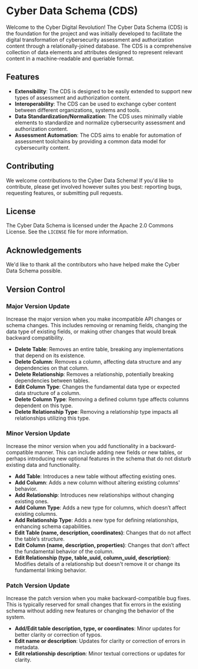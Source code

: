 # Cyber Data Schema (CDS)

Welcome to the Cyber Digital Revolution! The Cyber Data Schema (CDS) is the foundation for the project and was initially developed to facilitate the digital transformation of cybersecurity assessment and authorization content through a relationally-joined database. The CDS is a comprehensive collection of data elements and attributes designed to represent relevant content in a machine-readable and queriable format.

## Features

- **Extensibility**: The CDS is designed to be easily extended to support new types of assessment and authorization content.
- **Interoperability**: The CDS can be used to exchange cyber content between different organizations, systems and tools.
- **Data Standardization/Normalization**: The CDS uses minimally viable elements to standardize and normalize cybersecurity assessment and authorization content.
- **Assessment Automation**: The CDS aims to enable for automation of assessment toolchains by providing a common data model for cybersecurity content.

## Contributing

We welcome contributions to the Cyber Data Schema! If you'd like to contribute, please get involved however suites you best: reporting bugs, requesting features, or submitting pull requests.

## License

The Cyber Data Schema is licensed under the Apache 2.0 Commons License. See the `LICENSE` file for more information.

## Acknowledgements

We'd like to thank all the contributors who have helped make the Cyber Data Schema possible. 


## Version Control

### Major Version Update
Increase the major version when you make incompatible API changes or schema changes. This includes removing or renaming fields, changing the data type of existing fields, or making other changes that would break backward compatibility.
- **Delete Table**: Removes an entire table, breaking any implementations that depend on its existence.
- **Delete Column**: Removes a column, affecting data structure and any dependencies on that column.
- **Delete Relationship**: Removes a relationship, potentially breaking dependencies between tables.
- **Edit Column Type**: Changes the fundamental data type or expected data structure of a column.
- **Delete Column Type**: Removing a defined column type affects columns dependent on this type.
- **Delete Relationship Type**: Removing a relationship type impacts all relationships utilizing this type.

### Minor Version Update
Increase the minor version when you add functionality in a backward-compatible manner. This can include adding new fields or new tables, or perhaps introducing new optional features in the schema that do not disturb existing data and functionality.
- **Add Table**: Introduces a new table without affecting existing ones.
- **Add Column**: Adds a new column without altering existing columns' behavior.
- **Add Relationship**: Introduces new relationships without changing existing ones.
- **Add Column Type**: Adds a new type for columns, which doesn’t affect existing columns.
- **Add Relationship Type**: Adds a new type for defining relationships, enhancing schema capabilities.
- **Edit Table (name, description, coordinates)**: Changes that do not affect the table’s structure.
- **Edit Column (name, description, properties)**: Changes that don’t affect the fundamental behavior of the column.
- **Edit Relationship (type, table_uuid, column_uuid, description)**: Modifies details of a relationship but doesn't remove it or change its fundamental linking behavior.

### Patch Version Update
Increase the patch version when you make backward-compatible bug fixes. This is typically reserved for small changes that fix errors in the existing schema without adding new features or changing the behavior of the system.
- **Add/Edit table description, type, or coordinates**: Minor updates for better clarity or correction of typos.
- **Edit name or description**: Updates for clarity or correction of errors in metadata.
- **Edit relationship description**: Minor textual corrections or updates for clarity.
